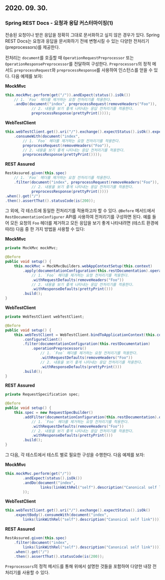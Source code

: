 ## 2020. 09. 30.

### Spring REST Docs - 요청과 응답 커스터마이징(1)

전송된 요청이나 받은 응답을 정확히 그대로 문서화하고 싶지 않은 경우가 있다. Spring REST Docs는 요청과 응답을 문서화하기 전에 변형시킬 수 있는 다양한 전처리기(preprocessors)를 제공한다.

전처리는 `document`를 호출할 때 `OperationRequestPreprocessor` 또는 `OperationResponsePreprocessor`를 전달하여 구성한다. `Preprocessors`의 정적 메서드 `preprocessRequest`와 `preprocessResponse`를 사용하여 인스턴스를 얻을 수 있다. 다음 예제를 보자:

**MockMvc**

```java
this.mockMvc.perform(get("/")).andExpect(status().isOk())
    // 1. `Foo` 헤더를 제거하는 요청 전처리기를 적용한다.
	.andDo(document("index", preprocessRequest(removeHeaders("Foo")), 
            // 2. 내용을 보기 좋게 나타내는 응답 전처리기를 적용한다.
			preprocessResponse(prettyPrint()))); 
```

**WebTestClient**

```java
this.webTestClient.get().uri("/").exchange().expectStatus().isOk().expectBody()
	.consumeWith(document("index",
        // 1. `Foo` 헤더를 제거하는 요청 전처리기를 적용한다.
		preprocessRequest(removeHeaders("Foo")), 
        // 2. 내용을 보기 좋게 나타내는 응답 전처리기를 적용한다.
		preprocessResponse(prettyPrint()))); 
```

**REST Assured**

```java
RestAssured.given(this.spec)
    // 1. `Foo` 헤더를 제거하는 요청 전처리기를 적용한다.
	.filter(document("index", preprocessRequest(removeHeaders("Foo")), 
            // 2. 내용을 보기 좋게 나타내는 응답 전처리기를 적용한다.
			preprocessResponse(prettyPrint()))) 
.when().get("/")
.then().assertThat().statusCode(is(200));
```

그 외에, 각 테스트에 동일한 전처리기를 적용하고자 할 수 있다. `@Before` 메서드에서 `RestDocumentationConfigurer` API를 사용하여 전처리기를 구성하면 된다. 예를 들어 모든 요청의 `Foo` 헤더를 제거하고 모든 응답을 보기 좋게 나타내려면 (테스트 환경에 따라) 다음 중 한 가지 방법을 사용할 수 있다:

**MockMvc**

```java
private MockMvc mockMvc;

@Before
public void setup() {
	this.mockMvc = MockMvcBuilders.webAppContextSetup(this.context)
		.apply(documentationConfiguration(this.restDocumentation).operationPreprocessors()
            // 1. `Foo` 헤더를 제거하는 요청 전처리기를 적용한다.
			.withRequestDefaults(removeHeaders("Foo")) 
            // 2. 내용을 보기 좋게 나타내는 응답 전처리기를 적용한다.
			.withResponseDefaults(prettyPrint())) 
		.build();
}
```

**WebTestClient**

```java
private WebTestClient webTestClient;

@Before
public void setup() {
	this.webTestClient = WebTestClient.bindToApplicationContext(this.context)
		.configureClient()
		.filter(documentationConfiguration(this.restDocumentation)
			.operationPreprocessors()
                // 1. `Foo` 헤더를 제거하는 요청 전처리기를 적용한다.
				.withRequestDefaults(removeHeaders("Foo")) 
                // 2. 내용을 보기 좋게 나타내는 응답 전처리기를 적용한다.
				.withResponseDefaults(prettyPrint())) 
		.build();
}
```

**REST Assured**

```java
private RequestSpecification spec;

@Before
public void setup() {
	this.spec = new RequestSpecBuilder()
		.addFilter(documentationConfiguration(this.restDocumentation).operationPreprocessors()
            // 1. `Foo` 헤더를 제거하는 요청 전처리기를 적용한다.
			.withRequestDefaults(removeHeaders("Foo")) 
            // 2. 내용을 보기 좋게 나타내는 응답 전처리기를 적용한다.
			.withResponseDefaults(prettyPrint())) 
		.build();
}
```

그 다음, 각 테스트에서 테스트 별로 필요한 구성을 수행한다. 다음 예제를 보자:

**MockMvc**

```java
this.mockMvc.perform(get("/"))
		.andExpect(status().isOk())
		.andDo(document("index",
				links(linkWithRel("self").description("Canonical self link"))
		));
```

**WebTestClient**

```java
this.webTestClient.get().uri("/").exchange().expectStatus().isOk()
	.expectBody().consumeWith(document("index",
		links(linkWithRel("self").description("Canonical self link"))));
```

**REST Assured**

```java
RestAssured.given(this.spec)
	.filter(document("index",
		links(linkWithRel("self").description("Canonical self link"))))
	.when().get("/")
	.then().assertThat().statusCode(is(200));
```

`Preprocessors`의 정적 메서드를 통해 위에서 설명한 것들을 포함하여 다양한 내장 전처리기를 사용할 수 있다.

